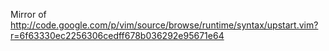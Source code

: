 Mirror of http://code.google.com/p/vim/source/browse/runtime/syntax/upstart.vim?r=6f63330ec2256306cedff678b036292e95671e64
